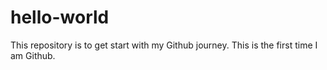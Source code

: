 # hello-world
This repository is to get start with my Github journey. This is the first time I am Github.
